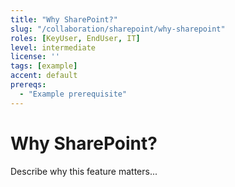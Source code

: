 ```yaml
---
title: "Why SharePoint?"
slug: "/collaboration/sharepoint/why-sharepoint"
roles: [KeyUser, EndUser, IT]
level: intermediate
license: ''
tags: [example]
accent: default
prereqs:
  - "Example prerequisite"
---
```


# Why SharePoint?

Describe why this feature matters...

